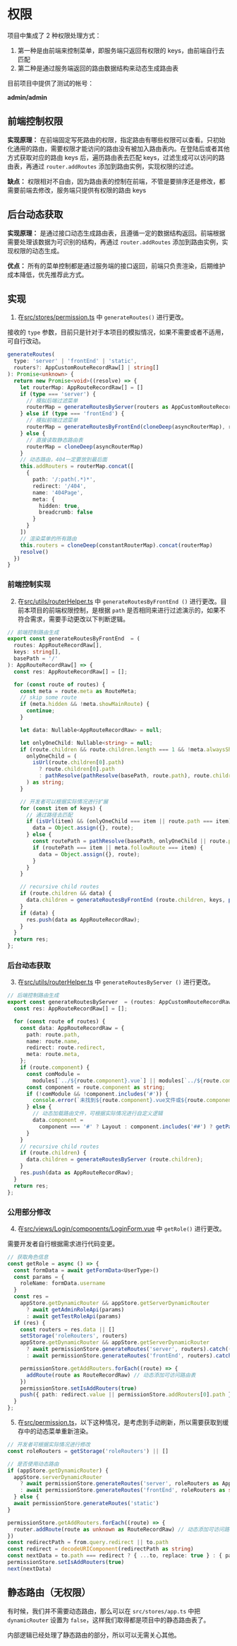 # 权限

项目中集成了 2 种权限处理方式：

1. 第一种是由前端来控制菜单，即服务端只返回有权限的 keys，由前端自行去匹配
2. 第二种是通过服务端返回的路由数据结构来动态生成路由表

目前项目中提供了测试的帐号：

**admin/admin**

## 前端控制权限

**实现原理：** 在前端固定写死路由的权限，指定路由有哪些权限可以查看。只初始化通用的路由，需要权限才能访问的路由没有被加入路由表内。在登陆后或者其他方式获取对应的路由 keys 后，遍历路由表去匹配 keys，过滤生成可以访问的路由表，再通过 `router.addRoutes` 添加到路由实例，实现权限的过滤。

**缺点：** 权限相对不自由，因为路由表的控制在前端，不管是要排序还是修改，都需要前端去修改，服务端只提供有权限的路由 keys

## 后台动态获取

**实现原理：** 是通过接口动态生成路由表，且遵循一定的数据结构返回。前端根据需要处理该数据为可识别的结构，再通过 `router.addRoutes` 添加到路由实例，实现权限的动态生成。

**优点：** 所有的菜单控制都是通过服务端的接口返回，前端只负责渲染，后期维护成本降低，优先推荐此方式。

## 实现

1. 在[src/stores/permission.ts](https://github.com/syh-micro-build/mb-admin/blob/master/src/stores/permission.ts) 中 `generateRoutes()` 进行更改。

接收的 `type` 参数，目前只是针对于本项目的模拟情况，如果不需要或者不适用，可自行改动。

```ts
generateRoutes(
  type: 'server' | 'frontEnd' | 'static',
  routers?: AppCustomRouteRecordRaw[] | string[]
): Promise<unknown> {
  return new Promise<void>((resolve) => {
    let routerMap: AppRouteRecordRaw[] = []
    if (type === 'server') {
      // 模拟后端过滤菜单
      routerMap = generateRoutesByServer(routers as AppCustomRouteRecordRaw[])
    } else if (type === 'frontEnd') {
      // 模拟前端过滤菜单
      routerMap = generateRoutesByFrontEnd(cloneDeep(asyncRouterMap), routers as string[])
    } else {
      // 直接读取静态路由表
      routerMap = cloneDeep(asyncRouterMap)
    }
    // 动态路由，404一定要放到最后面
    this.addRouters = routerMap.concat([
      {
        path: '/:path(.*)*',
        redirect: '/404',
        name: '404Page',
        meta: {
          hidden: true,
          breadcrumb: false
        }
      }
    ])
    // 渲染菜单的所有路由
    this.routers = cloneDeep(constantRouterMap).concat(routerMap)
    resolve()
  })
}
```

### 前端控制实现

2. 在[src/utils/routerHelper.ts](https://github.com/syh-micro-build/mb-admin/blob/master/src/utils/routerHelper.ts) 中 `generateRoutesByFrontEnd ()` 进行更改。目前本项目的前端权限控制，是根据 `path` 是否相同来进行过滤演示的，如果不符合需求，需要手动更改以下判断逻辑。

```ts
// 前端控制路由生成
export const generateRoutesByFrontEnd  = (
  routes: AppRouteRecordRaw[],
  keys: string[],
  basePath = '/'
): AppRouteRecordRaw[] => {
  const res: AppRouteRecordRaw[] = [];

  for (const route of routes) {
    const meta = route.meta as RouteMeta;
    // skip some route
    if (meta.hidden && !meta.showMainRoute) {
      continue;
    }

    let data: Nullable<AppRouteRecordRaw> = null;

    let onlyOneChild: Nullable<string> = null;
    if (route.children && route.children.length === 1 && !meta.alwaysShow) {
      onlyOneChild = (
        isUrl(route.children[0].path)
          ? route.children[0].path
          : pathResolve(pathResolve(basePath, route.path), route.children[0].path)
      ) as string;
    }

    // 开发者可以根据实际情况进行扩展
    for (const item of keys) {
      // 通过路径去匹配
      if (isUrl(item) && (onlyOneChild === item || route.path === item)) {
        data = Object.assign({}, route);
      } else {
        const routePath = pathResolve(basePath, onlyOneChild || route.path);
        if (routePath === item || meta.followRoute === item) {
          data = Object.assign({}, route);
        }
      }
    }

    // recursive child routes
    if (route.children && data) {
      data.children = generateRoutesByFrontEnd (route.children, keys, pathResolve(basePath, data.path));
    }
    if (data) {
      res.push(data as AppRouteRecordRaw);
    }
  }
  return res;
};
```

### 后台动态获取

3. 在[src/utils/routerHelper.ts](https://github.com/syh-micro-build/mb-admin/blob/master/src/utils/routerHelper.ts) 中 `generateRoutesByServer ()` 进行更改。

```ts
// 后端控制路由生成
export const generateRoutesByServer  = (routes: AppCustomRouteRecordRaw[]): AppRouteRecordRaw[] => {
  const res: AppRouteRecordRaw[] = [];

  for (const route of routes) {
    const data: AppRouteRecordRaw = {
      path: route.path,
      name: route.name,
      redirect: route.redirect,
      meta: route.meta,
    };
    if (route.component) {
      const comModule =
        modules[`../${route.component}.vue`] || modules[`../${route.component}.tsx`];
      const component = route.component as string;
      if (!comModule && !component.includes('#')) {
        console.error(`未找到${route.component}.vue文件或${route.component}.tsx文件，请创建`);
      } else {
        // 动态加载路由文件，可根据实际情况进行自定义逻辑
        data.component =
          component === '#' ? Layout : component.includes('##') ? getParentLayout() : comModule;
      }
    }
    // recursive child routes
    if (route.children) {
      data.children = generateRoutesByServer (route.children);
    }
    res.push(data as AppRouteRecordRaw);
  }
  return res;
};
```

### 公用部分修改

4. 在[src/views/Login/components/LoginForm.vue](https://github.com/syh-micro-build/mb-admin/blob/master/src/views/Login/components/LoginForm.vue) 中 `getRole()` 进行更改。

需要开发者自行根据需求进行代码变更。

```ts
// 获取角色信息
const getRole = async () => {
  const formData = await getFormData<UserType>()
  const params = {
    roleName: formData.username
  }
  const res =
    appStore.getDynamicRouter && appStore.getServerDynamicRouter
      ? await getAdminRoleApi(params)
      : await getTestRoleApi(params)
  if (res) {
    const routers = res.data || []
    setStorage('roleRouters', routers)
    appStore.getDynamicRouter && appStore.getServerDynamicRouter
      ? await permissionStore.generateRoutes('server', routers).catch(() => {})
      : await permissionStore.generateRoutes('frontEnd', routers).catch(() => {})

    permissionStore.getAddRouters.forEach((route) => {
      addRoute(route as RouteRecordRaw) // 动态添加可访问路由表
    })
    permissionStore.setIsAddRouters(true)
    push({ path: redirect.value || permissionStore.addRouters[0].path })
  }
};
```

5. 在[src/permission.ts](https://github.com/syh-micro-build/mb-admin/blob/master/src/permission.ts)，以下这种情况，是考虑到手动刷新，所以需要获取到缓存中的动态菜单重新渲染。

```ts
// 开发者可根据实际情况进行修改
const roleRouters = getStorage('roleRouters') || []

// 是否使用动态路由
if (appStore.getDynamicRouter) {
  appStore.serverDynamicRouter
    ? await permissionStore.generateRoutes('server', roleRouters as AppCustomRouteRecordRaw[])
    : await permissionStore.generateRoutes('frontEnd', roleRouters as string[])
  } else {
  await permissionStore.generateRoutes('static')
}

permissionStore.getAddRouters.forEach((route) => {
  router.addRoute(route as unknown as RouteRecordRaw) // 动态添加可访问路由表
})
const redirectPath = from.query.redirect || to.path
const redirect = decodeURIComponent(redirectPath as string)
const nextData = to.path === redirect ? { ...to, replace: true } : { path: redirect }
permissionStore.setIsAddRouters(true)
next(nextData)
```

## 静态路由（无权限）

有时候，我们并不需要动态路由，那么可以在 `src/stores/app.ts` 中把 `dynamicRouter` 设置为 `false`，这样我们取得都是项目中的静态路由表了。

内部逻辑已经处理了静态路由的部分，所以可以无需关心其他。
